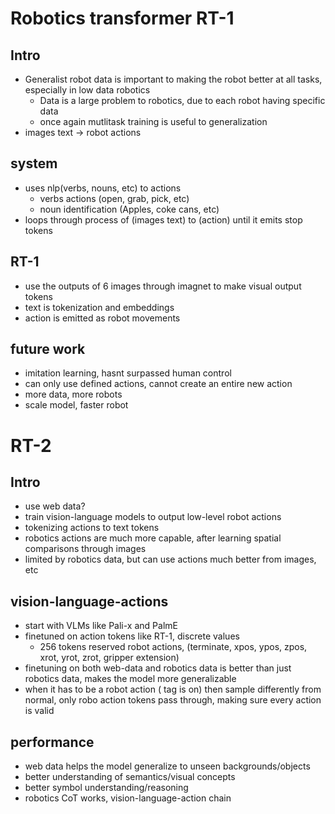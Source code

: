# Robotics transformer RT-1

## Intro
 - Generalist robot data is important to making the robot better at all tasks, especially in low data robotics
    - Data is a large problem to robotics, due to each robot having specific data
    - once again mutlitask training is useful to generalization
 - images text -> robot actions 

## system
 - uses nlp(verbs, nouns, etc) to actions
    - verbs actions (open, grab, pick, etc)
    - noun identification (Apples, coke cans, etc)
 - loops through process of (images text) to (action) until it emits stop tokens

## RT-1
 - use the outputs of 6 images through imagnet to make visual output tokens
 - text is tokenization and embeddings
 - action is emitted as robot movements

## future work
 - imitation learning, hasnt surpassed human control
 - can only use defined actions, cannot create an entire new action
 - more data, more robots
 - scale model, faster robot 

# RT-2

## Intro
 - use web data?
 - train vision-language models to output low-level robot actions
 - tokenizing actions to text tokens
 - robotics actions are much more capable, after learning spatial comparisons through images
 - limited by robotics data, but can use actions much better from images, etc

## vision-language-actions
 - start with VLMs like Pali-x and PalmE
 - finetuned on action tokens like RT-1, discrete values
   - 256 tokens reserved robot actions, (terminate, xpos, ypos, zpos, xrot, yrot, zrot, gripper extension)
 - finetuning on both web-data and robotics data is better than just robotics data, makes the model more generalizable
 - when it has to be a robot action (<action> tag is on) then sample differently from normal, only robo action tokens pass through, making sure every action is valid

## performance
 - web data helps the model generalize to unseen backgrounds/objects
 - better understanding of semantics/visual concepts
 - better symbol understanding/reasoning
 - robotics CoT works, vision-language-action chain